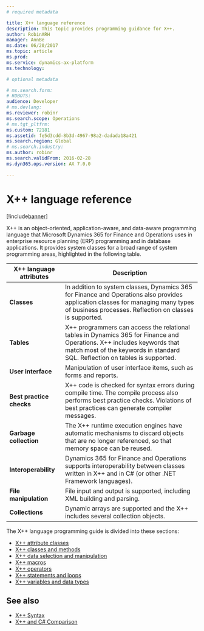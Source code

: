 ```yaml
---
# required metadata

title: X++ language reference
description: This topic provides programming guidance for X++.
author: RobinARH
manager: AnnBe
ms.date: 06/20/2017
ms.topic: article
ms.prod: 
ms.service: dynamics-ax-platform
ms.technology: 

# optional metadata

# ms.search.form: 
# ROBOTS: 
audience: Developer
# ms.devlang: 
ms.reviewer: robinr
ms.search.scope: Operations
# ms.tgt_pltfrm: 
ms.custom: 72181
ms.assetid: fe5d3cdd-8b3d-4967-98a2-dadada18a421
ms.search.region: Global
# ms.search.industry: 
ms.author: robinr
ms.search.validFrom: 2016-02-28
ms.dyn365.ops.version: AX 7.0.0

---
```


# X++ language reference

[!include[banner](../includes/banner.md)]


X++ is an object-oriented, application-aware, and data-aware programming language that Microsoft Dynamics 365 for Finance and Operations uses in enterprise resource planning (ERP) programming and in database applications. It provides system classes for a broad range of system programming areas, highlighted in the following table.

| **X++ language attributes** | **Description** |
|-----|-----|
| **Classes**                 | In addition to system classes, Dynamics 365 for Finance and Operations also provides application classes for managing many types of business processes. Reflection on classes is supported.            |
| **Tables**                  | X++ programmers can access the relational tables in Dynamics 365 for Finance and Operations. X++ includes keywords that match most of the keywords in standard SQL. Reflection on tables is supported. |
| **User interface**          | Manipulation of user interface items, such as forms and reports.|
| **Best practice checks**    | X++ code is checked for syntax errors during compile time. The compile process also performs best practice checks. Violations of best practices can generate compiler messages.|
| **Garbage collection**      | The X++ runtime execution engines have automatic mechanisms to discard objects that are no longer referenced, so that memory space can be reused. |
| **Interoperability**        | Dynamics 365 for Finance and Operations supports interoperability between classes written in X++ and in C\# (or other .NET Framework languages).                                                       |
| **File manipulation**       | File input and output is supported, including XML building and parsing. |
| **Collections**             | Dynamic arrays are supported and the X++ includes several collection objects.|

The X++ language programming guide is divided into these sections: 
+ [X++ attribute classes](xpp-attribute-classes.md) 
+ [X++ classes and methods](xpp-classes-methods.md) 
+ [X++ data selection and manipulation](xpp-data-query.md) 
+ [X++ macros](xpp-macros.md) 
+ [X++ operators](xpp-operators.md) 
+ [X++ statements and loops](xpp-statements-loops.md)
+ [X++ variables and data types](xpp-variables-data-types.md)

## See also
+ [X++ Syntax](xpp-syntax.md)
+ [X++ and C# Comparison](xpp-cs-comparison.md)


